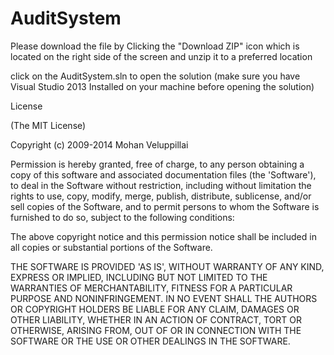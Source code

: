 AuditSystem
===========

Please download the file by Clicking the "Download ZIP" icon which is located on the right side of the screen and unzip it to a preferred location

click on the AuditSystem.sln to open the solution (make sure you have Visual Studio 2013 Installed on your machine before opening the solution)
















License

(The MIT License)

Copyright (c) 2009-2014 Mohan Veluppillai

Permission is hereby granted, free of charge, to any person obtaining a copy of this software and associated documentation files (the 'Software'), to deal in the Software without restriction, including without limitation the rights to use, copy, modify, merge, publish, distribute, sublicense, and/or sell copies of the Software, and to permit persons to whom the Software is furnished to do so, subject to the following conditions:

The above copyright notice and this permission notice shall be included in all copies or substantial portions of the Software.

THE SOFTWARE IS PROVIDED 'AS IS', WITHOUT WARRANTY OF ANY KIND, EXPRESS OR IMPLIED, INCLUDING BUT NOT LIMITED TO THE WARRANTIES OF MERCHANTABILITY, FITNESS FOR A PARTICULAR PURPOSE AND NONINFRINGEMENT. IN NO EVENT SHALL THE AUTHORS OR COPYRIGHT HOLDERS BE LIABLE FOR ANY CLAIM, DAMAGES OR OTHER LIABILITY, WHETHER IN AN ACTION OF CONTRACT, TORT OR OTHERWISE, ARISING FROM, OUT OF OR IN CONNECTION WITH THE SOFTWARE OR THE USE OR OTHER DEALINGS IN THE SOFTWARE.
